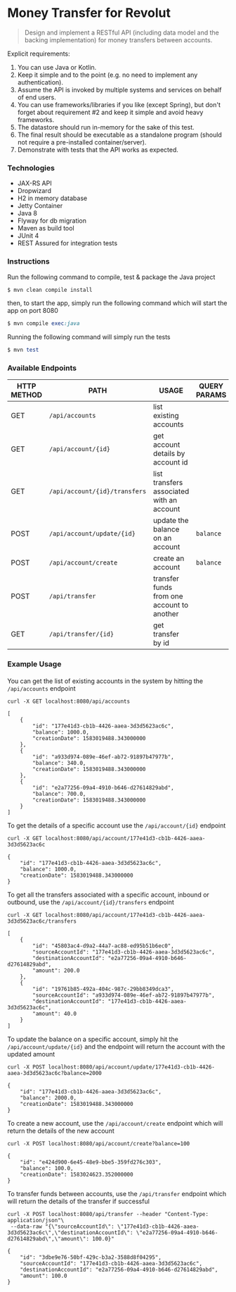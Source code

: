 # Money Transfer for Revolut
>Design and implement a RESTful API (including data model and the backing implementation) for
 money transfers between accounts.

 Explicit requirements:
 1. You can use Java or Kotlin.
 2. Keep it simple and to the point (e.g. no need to implement any authentication).
 3. Assume the API is invoked by multiple systems and services on behalf of end users.
 4. You can use frameworks/libraries if you like (except Spring), but don't forget about
 requirement #2 and keep it simple and avoid heavy frameworks.
 5. The datastore should run in-memory for the sake of this test.
 6. The final result should be executable as a standalone program (should not require a
 pre-installed container/server).
 7. Demonstrate with tests that the API works as expected.
 
 ### Technologies
 - JAX-RS API
 - Dropwizard
 - H2 in memory database
 - Jetty Container
 - Java 8
 - Flyway for db migration
 - Maven as build tool
 - JUnit 4
 - REST Assured for integration tests

### Instructions
Run the following command to compile, test & package the Java project
```ruby
$ mvn clean compile install
```
then, to start the app, simply run the following command which will start the app on port 8080
```ruby
$ mvn compile exec:java
```
Running the following command will simply run the tests
```ruby
$ mvn test
```
### Available Endpoints

| HTTP METHOD | PATH | USAGE | QUERY PARAMS |
| ------------| ---- | ----- | ------------ |
| GET  | `/api/accounts` | list existing accounts | |
| GET  | `/api/account/{id}` | get account details by account id | |
| GET  | `/api/account/{id}/transfers` | list transfers associated with an account | |
| POST | `/api/account/update/{id}` | update the balance on an account | `balance`|
| POST | `/api/account/create` | create an account | `balance`|
| POST | `/api/transfer` | transfer funds from one account to another | 
| GET  | `/api/transfer/{id}` | get transfer by id | |

### Example Usage
#### 
You can get the list of existing accounts in the system by hitting the `/api/accounts` endpoint
```
curl -X GET localhost:8080/api/accounts

[
    {
        "id": "177e41d3-cb1b-4426-aaea-3d3d5623ac6c",
        "balance": 1000.0,
        "creationDate": 1583019488.343000000
    },
    {
        "id": "a933d974-089e-46ef-ab72-91897b47977b",
        "balance": 340.0,
        "creationDate": 1583019488.343000000
    },
    {
        "id": "e2a77256-09a4-4910-b646-d27614829abd",
        "balance": 700.0,
        "creationDate": 1583019488.343000000
    }
]
```

To get the details of a specific account use the `/api/account/{id}` endpoint
```
curl -X GET localhost:8080/api/account/177e41d3-cb1b-4426-aaea-3d3d5623ac6c

{
    "id": "177e41d3-cb1b-4426-aaea-3d3d5623ac6c",
    "balance": 1000.0,
    "creationDate": 1583019488.343000000
}
```

To get all the transfers associated with a specific account, inbound or outbound, use the `/api/account/{id}/transfers` endpoint
```
curl -X GET localhost:8080/api/account/177e41d3-cb1b-4426-aaea-3d3d5623ac6c/transfers

[
    {
        "id": "45803ac4-d9a2-44a7-ac88-ed95b51b6ec0",
        "sourceAccountId": "177e41d3-cb1b-4426-aaea-3d3d5623ac6c",
        "destinationAccountId": "e2a77256-09a4-4910-b646-d27614829abd",
        "amount": 200.0
    },
    {
        "id": "19761b85-492a-404c-987c-29bb8349dca3",
        "sourceAccountId": "a933d974-089e-46ef-ab72-91897b47977b",
        "destinationAccountId": "177e41d3-cb1b-4426-aaea-3d3d5623ac6c",
        "amount": 40.0
    }
]
```

To update the balance on a specific account, simply hit the `/api/account/update/{id}` and the endpoint will return the account with the updated amount
```$xslt
curl -X POST localhost:8080/api/account/update/177e41d3-cb1b-4426-aaea-3d3d5623ac6c?balance=2000

{
    "id": "177e41d3-cb1b-4426-aaea-3d3d5623ac6c",
    "balance": 2000.0,
    "creationDate": 1583019488.343000000
}
```

To create a new account, use the `/api/account/create` endpoint which will return the details of the new account

```
curl -X POST localhost:8080/api/account/create?balance=100

{
    "id": "e424d900-6e45-48e9-bbe5-359fd276c303",
    "balance": 100.0,
    "creationDate": 1583024623.352000000
}
```

To transfer funds between accounts, use the `/api/transfer` endpoint which will return the details of the transfer if successful

```$xslt
curl -X POST localhost:8080/api/transfer --header "Content-Type: application/json"\
 --data-raw "{\"sourceAccountId\": \"177e41d3-cb1b-4426-aaea-3d3d5623ac6c\",\"destinationAccountId\": \"e2a77256-09a4-4910-b646-d27614829abd\",\"amount\": 100.0}"

{
    "id": "3dbe9e76-50bf-429c-b3a2-3588d8f04295",
    "sourceAccountId": "177e41d3-cb1b-4426-aaea-3d3d5623ac6c",
    "destinationAccountId": "e2a77256-09a4-4910-b646-d27614829abd",
    "amount": 100.0
}
```
